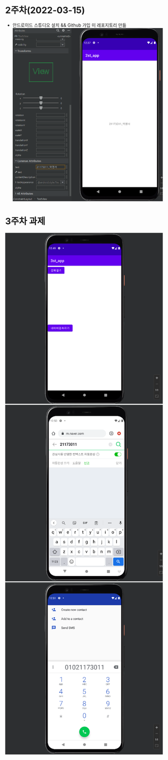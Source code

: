 # 2주차(2022-03-15)
- 안드로이드 스튜디오 설치 && Github 가입 미 레포지토리 만듦
  <img width="" height="" src="./Pic/2st.png"></img>

# 3주차 과제
<img width="" height="" src="./Pic/3-1.PNG"></img>
<img width="" height="" src="./Pic/3-2.PNG"></img>
<img width="" height="" src="./Pic/3-3.PNG"></img>
